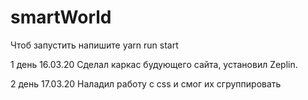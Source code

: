 # smartWorld

Чтоб запустить  напишите yarn run start

1 день 16.03.20
 Сделал каркас будующего сайта, установил  Zeplin.
 
2 день 17.03.20
 Наладил работу с css и смог их сгруппировать
